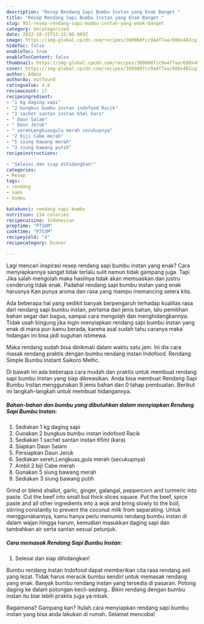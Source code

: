 ```yaml
---
description: "Resep Rendang Sapi Bumbu Instan yang Enak Banget "
title: "Resep Rendang Sapi Bumbu Instan yang Enak Banget "
slug: 951-resep-rendang-sapi-bumbu-instan-yang-enak-banget
category: Uncategorized
date: 2022-10-15T13:22:08.009Z
image: https://img-global.cpcdn.com/recipes/360968fcc9a4f7aa/680x482cq70/rendang-sapi-bumbu-instan-foto-resep-utama.jpg
hideToc: false
enableToc: true
enableTocContent: false
thumbnail: https://img-global.cpcdn.com/recipes/360968fcc9a4f7aa/680x482cq70/rendang-sapi-bumbu-instan-foto-resep-utama.jpg
cover: https://img-global.cpcdn.com/recipes/360968fcc9a4f7aa/680x482cq70/rendang-sapi-bumbu-instan-foto-resep-utama.jpg
author: Admin
authorAv: notfound
ratingvalue: 4.8
reviewcount: 17
recipeingredient:
- "1 kg daging sapi"
- "2 bungkus bumbu instan indofood Racik"
- "1 sachet santan instan 65ml kara"
- " Daun Salam"
- " Daun Jeruk"
- " serehLengkuasgula merah secukupnya"
- "2 biji Cabe merah"
- "5 siung bawang merah"
- "3 siung bawang putih"
recipeinstructions:

- "Selesai dan siap dihidangkan!"
categories:
- Resep
tags:
- rendang
- sapi
- bumbu

katakunci: rendang sapi bumbu 
nutrition: 114 calories
recipecuisine: Indonesian
preptime: "PT16M"
cooktime: "PT53M"
recipeyield: "4"
recipecategory: Dinner

---
```



Lagi mencari inspirasi resep rendang sapi bumbu instan yang enak? Cara menyiapkannya sangat tidak terlalu sulit namun tidak gampang juga. Tapi Jika salah mengolah maka hasilnya tidak akan memuaskan dan justru cenderung tidak enak. Padahal rendang sapi bumbu instan yang enak harusnya Kan punya aroma dan rasa yang mampu memancing selera kita.


Ada beberapa hal yang sedikit banyak berpengaruh terhadap kualitas rasa dari rendang sapi bumbu instan, pertama dari jenis bahan, lalu pemilihan bahan segar dan bagus, sampai cara mengolah dan menghidangkannya. Tidak usah bingung jika ingin menyiapkan rendang sapi bumbu instan yang enak di mana pun kamu berada, karena asal sudah tahu caranya maka hidangan ini bisa jadi suguhan istimewa.

Maka rendang sudah bisa dinikmati dalam waktu satu jam. Ini dia cara masak rendang praktis dengan bumbu rendang instan Indofood. Rendang Simple Bumbu Instant Saikoro Meltic.


Di bawah ini ada beberapa cara mudah dan praktis untuk membuat rendang sapi bumbu instan yang siap dikreasikan. Anda bisa membuat Rendang Sapi Bumbu Instan menggunakan 9 jenis bahan dan 0 tahap pembuatan. Berikut ini langkah-langkah untuk membuat hidangannya.

<!--inarticleads1-->

##### Bahan-bahan dan bumbu yang dibutuhkan dalam menyiapkan Rendang Sapi Bumbu Instan:

1. Sediakan 1 kg daging sapi
1. Gunakan 2 bungkus bumbu instan indofood Racik
1. Sediakan 1 sachet santan instan 65ml (kara)
1. Siapkan  Daun Salam
1. Persiapkan  Daun Jeruk
1. Sediakan  sereh,Lengkuas,gula merah (secukupnya)
1. Ambil 2 biji Cabe merah
1. Gunakan 5 siung bawang merah
1. Sediakan 3 siung bawang putih


Grind or blend shallot, garlic, ginger, galangal, peppercorn and turmeric into paste. Cut the beef into small but thick slices square. Put the beef, spice paste and all other ingredients into a wok and bring slowly to the boil, stirring constantly to prevent the coconut milk from separating. Untuk menggunakannya, kamu hanya perlu menumis rendang bumbu instan di dalam wajan hingga harum, kemudian masukkan daging sapi dan tambahkan air serta santan sesuai petunjuk. 

<!--inarticleads2-->

##### Cara memasak Rendang Sapi Bumbu Instan:


1. Selesai dan siap dihidangkan!

Bumbu rendang instan Indofood dapat memberikan cita rasa rendang asli yang lezat. Tidak harus meracik bumbu sendiri untuk memasak rendang yang enak. Banyak bumbu rendang instan yang tersedia di pasaran. Potong daging ke dalam potongan kecil-sedang.. Bikin rendang dengan bumbu instan itu biar lebih praktis juga ya mbak. 

Bagaimana? Gampang kan? Itulah cara menyiapkan rendang sapi bumbu instan yang bisa anda lakukan di rumah. Selamat mencoba!
